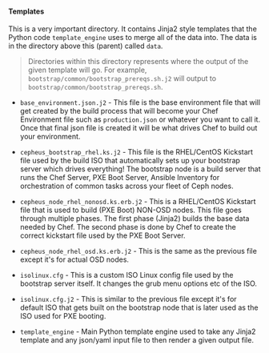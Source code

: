 #### Templates

This is a very important directory. It contains Jinja2 style templates that the Python code `template_engine` uses to merge all of the data into. The data is in the directory above this (parent) called `data`.

>Directories within this directory represents where the output of the given template will go. For example, `bootstrap/common/bootstrap_prereqs.sh.j2` will output to `bootstrap/common/bootstrap_prereqs.sh`.

* `base_environment.json.j2` - This file is the base environment file that will get created by the build process that will become your Chef Environment file such as `production.json` or whatever you want to call it. Once that final json file is created it will be what drives Chef to build out your environment.

* `cepheus_bootstrap_rhel.ks.j2` - This file is the RHEL/CentOS Kickstart file used by the build ISO that automatically sets up your bootstrap server which drives everything! The bootstrap node is a build server that runs the Chef Server, PXE Boot Server, Ansible Inventory for orchestration of common tasks across your fleet of Ceph nodes.

* `cepheus_node_rhel_nonosd.ks.erb.j2` - This is a RHEL/CentOS Kickstart file that is used to build (PXE Boot) NON-OSD nodes. This file goes through multiple phases. The first phase (Jinja2) builds the base data needed by Chef. The second phase is done by Chef to create the correct kickstart file used by the PXE Boot Server.

* `cepheus_node_rhel_osd.ks.erb.j2` - This is the same as the previous file except it's for actual OSD nodes.

* `isolinux.cfg` - This is a custom ISO Linux config file used by the bootstrap server itself. It changes the grub menu options etc of the ISO.

* `isolinux.cfg.j2` - This is similar to the previous file except it's for default ISO that gets built on the bootstrap node that is later used as the ISO used for PXE booting.

* `template_engine` - Main Python template engine used to take any Jinja2 template and any json/yaml input file to then render a given output file.
